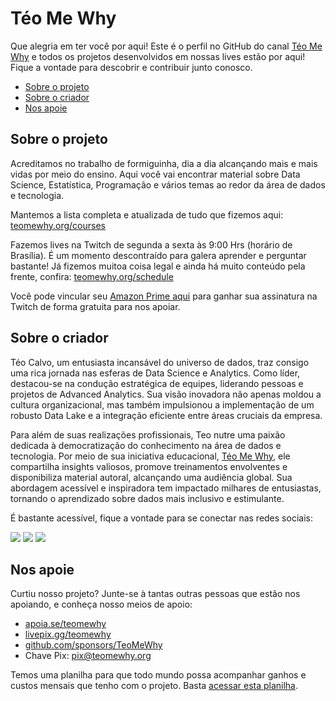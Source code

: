 # Téo Me Why

Que alegria em ter você por aqui! Este é o perfil no GitHub do canal [Téo Me Why](https://www.twitch.tv/teomewhy) e todos os projetos desenvolvidos em nossas lives estão por aqui!
Fique a vontade para descobrir e contribuir junto conosco.

- [Sobre o projeto](#sobre-o-projeto)
- [Sobre o criador](#sobre-o-criador)
- [Nos apoie](#nos-apoie)

## Sobre o projeto

Acreditamos no trabalho de formiguinha, dia a dia alcançando mais e mais vidas por meio do ensino. Aqui você vai encontrar material sobre Data Science, Estatística, Programação e vários temas ao redor da área de dados e tecnologia.

Mantemos a lista completa e atualizada de tudo que fizemos aqui: [teomewhy.org/courses](https://teomewhy.org/courses)

Fazemos lives na Twitch de segunda a sexta às 9:00 Hrs (horário de Brasília). É um momento descontraído para galera aprender e perguntar bastante! Já fizemos muitoa coisa legal e ainda há muito conteúdo pela frente, confira: [teomewhy.org/schedule](https://teomewhy.org/schedule)

Você pode vincular seu [Amazon Prime aqui](https://twitch.amazon.com/tp) para ganhar sua assinatura na Twitch de forma gratuita para nos apoiar.

## Sobre o criador

Téo Calvo, um entusiasta incansável do universo de dados, traz consigo uma rica jornada nas esferas de Data Science e Analytics. Como líder, destacou-se na condução estratégica de equipes, liderando pessoas e projetos de Advanced Analytics. Sua visão inovadora não apenas moldou a cultura organizacional, mas também impulsionou a implementação de um robusto Data Lake e a integração eficiente entre áreas cruciais da empresa.

Para além de suas realizações profissionais, Teo nutre uma paixão dedicada à democratização do conhecimento na área de dados e tecnologia. Por meio de sua iniciativa educacional, [Téo Me Why](https://www.twitch.tv/teomewhy), ele compartilha insights valiosos, promove treinamentos envolventes e disponibiliza material autoral, alcançando uma audiência global. Sua abordagem acessível e inspiradora tem impactado milhares de entusiastas, tornando o aprendizado sobre dados mais inclusivo e estimulante.

É bastante acessível, fique a vontade para se conectar nas redes sociais:

<div> 
  <a href="https://www.youtube.com/channel/UC-Xa9J9-B4jBOoBNIHkMMKA" target="_blank"><img src="https://img.shields.io/badge/YouTube-FF0000?style=for-the-badge&logo=youtube&logoColor=white" target="_blank"></a>
 	<a href="https://www.twitch.tv/teomewhy" target="_blank"><img src="https://img.shields.io/badge/Twitch-9146FF?style=for-the-badge&logo=twitch&logoColor=white" target="_blank"></a>
  <a href="https://www.linkedin.com/in/teocalvo/" target="_blank"><img src="https://img.shields.io/badge/-LinkedIn-%230077B5?style=for-the-badge&logo=linkedin&logoColor=white" target="_blank"></a> 
</div>

## Nos apoie

Curtiu nosso projeto? Junte-se à tantas outras pessoas que estão nos apoiando, e conheça nosso meios de apoio:

- [apoia.se/teomewhy](https://apoia.se/teomewhy)
- [livepix.gg/teomewhy](https://livepix.gg/teomewhy)
- [github.com/sponsors/TeoMeWhy](https://github.com/sponsors/TeoMeWhy)
- Chave Pix: pix@teomewhy.org

Temos uma planilha para que todo mundo possa acompanhar ganhos e custos mensais que tenho com o projeto. Basta [acessar esta planilha](https://docs.google.com/spreadsheets/d/1V5e4aIJTLh1k7kFn_wj5Bn_7_9hDCml1eNcXdK6NhU8/edit?usp=sharing).
